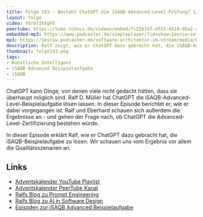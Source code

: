 ```yaml
---
title: Folge 193 - Besteht ChatGPT die iSAQB-Advanced-Level-Prüfung? 1/2 mit Ralf D. Müller
layout: folge
video: YOr6tIhXgFE
peertube: https://tube.tchncs.de/videos/embed/fc22b7e7-df53-4510-95a2-ac8691fd79e6
embedded-mp3: https://www.podcaster.de/simpleplayer/?id=show~1evriw~software-architektur-im-stream~pod-6fba79749df0339b38e585da9f&v=1702656512
mp3: https://1evriw.podcaster.de/software-architektur-im-stream/media/Besteht_ChatGPT_die_iSAQB-Advanced-Level-Pruefung_1_mit_Ralf_D-_Mueller.mp3
description: Ralf zeigt, wie er ChatGPT dazu gebracht hat, die iSAQB-Advanced-Beispielaufgabe zu lösen und wir schauen uns das Ergebnis an.
thumbnail: folge193.png
tags:
- Künstliche Intelligenz
- iSAQB Advanced Beispielaufgabe
- iSAQB
---
```


ChatGPT kann Dinge, von denen viele nicht gedacht hätten, dass sie
überhaupt möglich sind. Ralf D. Müller hat ChatGPT die
iSAQB-Advanced-Level-Beispielaufgabe lösen lassen. In dieser Episode
berichtet er, wie er dabei vorgegangen ist. Ralf und Eberhard schauen
sich außerdem die Ergebnisse an - und gehen der Frage nach, ob ChatGPT
die Advanced-Level-Zertifizierung bestehen würde.

In dieser Episode erklärt Ralf, wie er ChatGPT dazu gebracht hat, die
iSAQB-Beispielaufgabe zu lösen. Wir schauen uns vom Ergebnis vor allem
die Qualitätsszenarien an.

## Links

* [Adventskalender YouTube Playlist](https://www.youtube.com/playlist?list=PLeXlULyOtEnd9MYxCeqDxvVQj0Q1_vGXS)
* [Adventskalender PeerTube Kanal](https://tube.tchncs.de/c/software_architektur_adventskalendar_2023/videos)
* [Ralfs Blog zu Prompt Engineering](https://techstories.dbsystel.de/blog/2023/2023-11-08-prompt-engineering.html)
* [Ralfs Blog zu AI in Software Design](https://techstories.dbsystel.de/blog/2023/2023-11-29-AI-in-Software-Design.html)
* [Episoden zur iSAQB Advanced Beispielaufgabe](https://software-architektur.tv/tags.html#iSAQB%20Advanced%20Beispielaufgabe)

